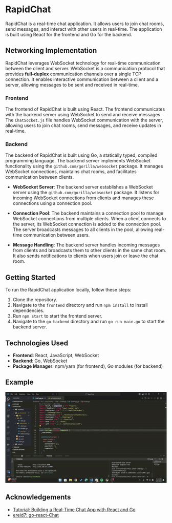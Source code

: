 # RapidChat

RapidChat is a real-time chat application. It allows users to join chat rooms, send messages, and interact with other users in real-time. The application is built using React for the frontend and Go for the backend.

## Networking Implementation

RapidChat leverages WebSocket technology for real-time communication between the client and server. WebSocket is a communication protocol that provides **full-duplex** communication channels over a single TCP connection. It enables interactive communication between a client and a server, allowing messages to be sent and received in real-time.

### Frontend

The frontend of RapidChat is built using React. The frontend communicates with the backend server using WebSocket to send and receive messages. The `ChatSocket.js` file handles WebSocket communication with the server, allowing users to join chat rooms, send messages, and receive updates in real-time.

### Backend

The backend of RapidChat is built using Go, a statically typed, compiled programming language. The backend server implements WebSocket functionality using the `github.com/gorilla/websocket` package. It manages WebSocket connections, maintains chat rooms, and facilitates communication between clients.

- **WebSocket Server**: The backend server establishes a WebSocket server using the `github.com/gorilla/websocket` package. It listens for incoming WebSocket connections from clients and manages these connections using a connection pool.

- **Connection Pool**: The backend maintains a connection pool to manage WebSocket connections from multiple clients. When a client connects to the server, its WebSocket connection is added to the connection pool. The server broadcasts messages to all clients in the pool, allowing real-time communication between users.

- **Message Handling**: The backend server handles incoming messages from clients and broadcasts them to other clients in the same chat room. It also sends notifications to clients when users join or leave the chat room.

## Getting Started

To run the RapidChat application locally, follow these steps:

1. Clone the repository.
2. Navigate to the `frontend` directory and run `npm install` to install dependencies.
3. Run `npm start` to start the frontend server.
4. Navigate to the `go-backend` directory and run `go run main.go` to start the backend server.

## Technologies Used

- **Frontend**: React, JavaScript, WebSocket
- **Backend**: Go, WebSocket
- **Package Manager**: npm/yarn (for frontend), Go modules (for backend)

## Example

![Example](./reports/example.gif)

## Acknowledgements

- [Tutorial: Building a Real-Time Chat App with React and Go](https://tutorialedge.net/projects/chat-system-in-go-and-react/)
- [ereid7: go-react-Chat](<https://github.com/ereid7/go-react-chat>)
